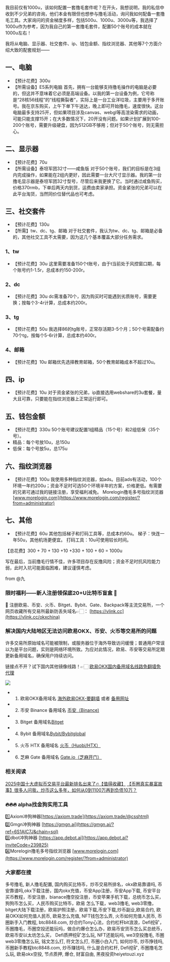 我目前仅有1000u，该如何配置一套撸毛套件呢？在开头，我想说明，我的私信中收到不少兄弟的咨询，他们本金有限但也想参与撸毛活动，询问我如何配备一套撸毛工具。大家询问的资金梯度多样，包括500u、1000u、3000u等，我选择了1000u作为参考，因为我自己的第一套撸毛套件，配置50个账号的成本就在1000u左右！

我将从电脑、显示器、社交套件、ip、钱包金额、指纹浏览器、其他等7个方面介绍大致的配套规划——

## 一、电脑
- 【预计花费】300u
- 【所需设备】E5系列电脑
首先，拥有一台能够支持撸毛操作的电脑是必要的，但这并不意味着它必须是高端设备。以我的第一台设备为例，它号称是“28核56线程”的“线程撕裂者”，实际上是一台工业洋垃圾，主要用于多开账号。我在京东购买，上午下单下午送达，晚上即可开始撸毛，速度很快。这台电脑最多支持25开，但如果项目涉及canvas、webgl等高渲染需求的动画，可能只能支撑15开；在大多数情况下，20开没有问题。如果计划扩展到100-200个账号，需要升级硬盘，因为512GB不够用；但对于50个账号，则无需担心。

## 二、显示器
- 【预计花费】70u
- 【所需设备】泰坦军团32寸——咸鱼版
对于50个账号，我们的目标是在3组内完成操作，如果能在2组内更好，因此需要一台大尺寸显示器。我的第一台撸毛显示器是泰坦军团32寸型号，尽管后来我更换了它。当时通过咸鱼购买，价格370rmb，下单后两天内到货，运费由卖家承担。资金紧张的兄弟可以在此平台淘货，当然同价位替代品也可考虑。

## 三、社交套件
- 【预计花费】130u
- 【所需】tw、dc、tg、邮箱
对于社交套件，我认为tw、dc、tg、邮箱是必备的，其他社交工具不太需要，因为这几个基本覆盖大部分任务需求。

### 1、tw
- 【预计花费】30u
这里需要准备150个t账号，由于t当前处于风控窗口期，每个账号约1-1.5r，总成本约150-200r。

### 2、dc
- 【预计花费】30u
dc需准备70个，因为购买时可能遇到劣质账号，需要更换；按每个3-4r计算，总成本约200r。

### 3、tg
- 【预计花费】50u
我选择86的tg账号，正常存活期3-5个月；50个号需配备约70个tg，按每个5-6r计算，总成本约400r。

### 4、邮箱
- 【预计花费】10u
邮箱优先选择教育邮箱，50个教育邮箱成本不超过10u。

## 四、ip
- 【预计花费】10u
对于资金紧张的兄弟，ip直接选用webshare的3u套餐，量大且可靠，只要能在指纹浏览器上正常运行即可。

## 五、钱包金额
- 【预计花费】330u
50个账号建议配置1组精品（15个号）和2组低保（35个号）。
- 精品：每个号放10u，总150u
- 低保：每个号放5u，总175u

## 六、指纹浏览器
- 【预计花费】100u
我使用多种指纹浏览器，如ads。目前ads有活动，100个环境一年约200u；资金不足时可选50个环境半年的方案，价格更低。有需要的兄弟可通过我的链接注册，享受福利减免。
Morelogin撸毛多号指纹浏览器 [www.morelogin.com](https://www.morelogin.com/register/?from=administrator) 

## 七、其他
- 【预计花费】60u
其他包括梯子和打码工具等，总成本约60u。
梯子：快连一年50u，其他机场更便宜。
打码工具：10u可使用较长时间。

【总花费】300 + 70 + 130 +10 +330 + 100 + 60 = 1000u

写在最后，当前撸毛行情不佳，许多项目存在反撸风险；资金不足时抗风险能力弱，此时入坑可能面临困难，建议谨慎考虑。

from @九 

### 限时福利——新人注册领保底20+U比特币盲盒 🎁
🎁 注册欧易、币安、火币、Bitget、Bybit、Gate、Backpack等主流交易所，一个网页收藏所有交易所最新防丢失域名👉🏻： [https://vlink.cc](https://vlink.cc/okxchina)

### 解决国内大陆地区无法访问欧易OKX、币安、火币等交易所的问题
许多交易所原始域名可能被限制，或服务器位于海外导致访问缓慢；普通用户常误以为是平台问题，实则是网络环境所致。为应对此情况，欧易、币安等交易所定期更新备用域名，确保用户持续访问。

链接点不开？试下国内其他镜像线路！👉🏻 [欧易OKX国内备用域名线路免翻墙免代理](https://vlink.cc/okxcn)

[![](https://307e939.webp.li/20250812124552161.png)](https://vlink.cc/okxcn)

- 1. 欧易OKX备用域名 [海外欧易OKX-要翻墙](https://www.okx.com/join/76527935) 或者 [备用网址](https://www.oucnyi.net/zh-hans/join/76527935) 
- 2. 币安 Binance 备用域名 [币安（Binance)](https://accounts.binance.com/zh-CN/register?ref=36457687)
- 3. Bitget 备用域名[Bitget](https://www.bitget.com/zh-CN/referral/register?from=referral&clacCode=VRNEYUTR)
- 4. Bybit 备用域名[Bybit/Bybitglobal](https://www.bybitglobal.com/zh-MY/invite/?ref=VMKORMM)
- 5. 火币 HTX 备用域名 [火币（Huobi/HTX）](https://www.htx.com/invite/zh-cn/1f?invite_code=whf45223)
- 6. 芝麻 Gate 备用域名 [Gate.io（芝麻开门）](https://www.gate.io/zh/signup?ref_type=103&ref=A1ERAQ)

### 相关阅读
[2025中国十大虚拟币交易平台最新排名出来了🔥【值得收藏】](https://btc8848.com/top-10-exchanges/)
[【币圈真实暴富故事】很多人问我，炒币这么多年，如何从0到1100万再到负债10万？](https://heiyetouzi.xyz/biquanstory001/)

### 🔥🔥🔥 alpha找金狗实用工具
1️⃣Axiom冲狗神器[https://axiom.trade](https://axiom.trade/@csshtml)  
2️⃣Gmgn冲狗神器 [https://gmgn.ai](https://gmgn.ai/?ref=6S1AIC7J&chain=sol)  
3️⃣dbot冲狗神器 [https://app.debot.ai](https://app.debot.ai?inviteCode=239825)  
4️⃣Morelogin撸毛多号指纹浏览器 [www.morelogin.com](https://www.morelogin.com/register/?from=administrator)  

### 大家都在搜
多号撸毛, 新人撸毛配置, 国内购买比特币，炒币交易所排名，okx欧易靠谱吗, 币安靠谱吗,okx下载注册，国内okx充值，币安App注册，币安App下载, 币安平台买币教程，币安注册，bianace撸空投注册，币安苹果手机下载，总统币怎么买，狗狗币怎么买，人民币购买比特币，欧易 怎么下载，web3撸毛, web3零撸，bitget大陆下载注册，欧易护照注册，欧易下载,币安下载,炒币副业,欧易合约, 欧易OKX如何充值人民币, 欧易怎么充值, NFT钱包怎么弄, 火币如何充值人民币, 币圈新手入门教程, btc8848.com, 炒合约Tony心法，合约杠杆bit浪浪，Defi挖矿，币圈撸毛，币圈空投还能玩吗，做合约爆仓怎么办，欧易币安货币怎么买总统币，欧易币安以太坊怎么买， Defi质押挖矿怎么玩, NFT还能玩吗, we3空投撸毛, 币圈web3零撸怎么玩, 铭文怎么打, 符文怎么打, 币圈小白入门, 如何炒币, 炒币挣钱吗, 币圈新手教程btc8848.com, 炒币赚钱吗, 什么是合约杠杆, Defi挖矿, 币圈撸毛怎么玩, 欧易okx空投, 节点质押, 爆仓, 财富自由, 黑夜投资heiyetouzi.xyz